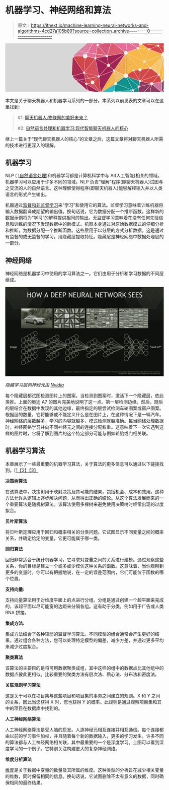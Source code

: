 # 机器学习、神经网络和算法

> 原文：<https://itnext.io/machine-learning-neural-networks-and-algorithms-4cd27a105b89?source=collection_archive---------0----------------------->

![](img/ef467bdbecb8810e6ee587a4c7a01b8e.png)

本文是关于聊天机器人和机器学习系列的一部分。本系列以前发表的文章可以在这里找到:

> #1: [聊天机器人:物联网的美好未来？](/chatbots-a-bright-future-in-iot-f9f6cc8e12a9)
> 
> #2: [自然语言处理和机器学习:现代智能聊天机器人的核心](/natural-language-processing-and-machine-learning-the-core-of-the-modern-smart-chatbot-9ff82405ed43)

继上一篇关于“现代聊天机器人的核心”的文章之后，这篇文章将对聊天机器人所需的技术进行更深入的理解。

## 机器学习

NLP ( [)自然语言处理](https://www.linkit.nl/knowledge-base/228/Natural_Language_Processing_and_Machine_Learning_the_core_of_the_modern_smart_chatbot))和机器学习都是计算机科学中与 AI(人工智能)相关的领域。机器学习可以应用于许多不同的领域。NLP 负责“理解”程序(即聊天机器人)试图与之交流的人的自然语言。这种理解使得程序(即聊天机器人)能够解释输入并以人类语言的形式产生输出。

机器通过[监督和非监督学习](https://www.quora.com/What-is-the-difference-between-supervised-and-unsupervised-learning-algorithms)来“学习”和使用它的算法。监督学习意味着训练机器将输入数据翻译成期望的输出值。换句话说，它为数据分配一个推断函数，这样新的数据示例将为“学习”的解释提供相同的输出。无监督学习意味着在没有任何先验信息和训练的情况下发现数据中的新模式。机器本身通过对原始数据模式的仔细分析和推断，为数据分配一个推断函数。这些层用于以分层的方式分析数据。这是通过有监督的或无监督的学习，用隐藏层提取特征。隐藏层是神经网络中数据处理层的一部分。

## 神经网络

神经网络是机器学习中使用的学习算法之一。它们由用于分析和学习数据的不同层组成。

![](img/faa20c034952cc4add0b04306975559c.png)

*隐藏学习层和神经元由* [*Nvidia*](http://www.slideshare.net/NVIDIA/visual-computing-the-road-ahead-an-nvidia-ces-2015-presentation-deck/30-30HOW_A_DEEP_NEURAL_NETWORK)

每个隐藏层都试图检测图片上的图案。当检测到图案时，激活下一个隐藏层，依此类推。上面的奥迪 A7 的图片完美地说明了这一点。第一层检测边缘。然后，随后的层结合在数据中发现的其他边缘，最终指定的层尝试检测车轮图案或窗户图案。根据层的数量，它将能够或不能定义什么是在图片上，在这种情况下是一辆汽车。神经网络的层数越多，学习的内容就越多，模式检测就越准确。每当网络处理数据时，神经网络学习并向不同神经元之间的连接分配权重。这意味着下一次它遇到这样的图片时，它将了解到图片的这个特定部分可能与例如轮胎或门相关联。

## 机器学习算法

本章展示了一些最重要的机器学习算法，关于算法的更多信息可以通过以下链接找到。[[1](https://www.iflexion.com/blog/machine-learning-new-gold-rush/)[【2】](http://machinelearningmastery.com/a-tour-of-machine-learning-algorithms/)[【3】](https://datafloq.com/read/12-algorithms-every-data-scientist-should-know/2024#datascience)

**决策树算法**

在该算法中，决策树用于映射决策及其可能的结果，包括机会、成本和效用。这种方法允许从逻辑上逐步解决问题，从而得出正确的结论。从这个算法发展而来的一个重要算法是随机树算法。该算法使用多棵树来避免使用决策树时经常出现的过度拟合。

**贝叶斯算法**

将贝叶斯定理应用于回归和概率相关的分类问题。它试图显示不同变量之间的概率关系，并确定给定的变量，它更可能属于哪一类。

**回归算法**

回归非常适合于统计机器学习，它寻求对变量之间的关系进行建模。通过观察这些关系，你的目标是建立一个或多或少模仿这种关系的函数。这意味着，当你观察到更多的变量时，你可以有把握地说，在一定的误差范围内，它们可能位于函数的哪个位置。

**支持向量:**

支持向量算法用于对维度平面上的点进行分组。分组是通过创建一个超平面来完成的，该超平面以尽可能宽的边距来分隔各组。这有助于分类，例如用于广告或人类 RNA 拼接。

**集成方法:**

集成方法结合了各种较弱的监督学习算法。不同模型的组合通常会产生更好的结果。通过组合各种方法，您可以处理特定模型的偏差，减少方差，并通过更多平均来减少过度拟合。

**聚类算法**

该算法的主要目的是将可用数据聚类成组，其中这样的组中的数据点比其他组中的数据点彼此更相似。比较重要的聚类方法有层次法、质心法、分布法和密度法。

**关联规则学习算法**

这是关于可以在项目集与这些项目和项目集的事务之间建立的规则。X 和 Y 之间的关系，因此当您获得 X 时，您也获得 Y 的概率。此规则是通过观察项目集和其中的项目在数据库中找到的。

**人工神经网络算法**

人工神经网络算法是受人脑的启发。人造神经元相互连接并相互通信。每个连接都由以前的学习事件加权，并且随着每个新的数据输入，更多的学习发生。许多不同的算法都与人工神经网络相关联，其中最重要的一个是深度学习。上图可以看到深度学习的一个例子。它特别关注构建更大的复杂神经网络。

**维度分析算法**

[维度](https://www.analyticsvidhya.com/blog/2015/07/dimension-reduction-methods/)是关于数据中变量的数量及其所属的维度。这种类型的分析旨在减少相关变量的维数，同时保留相同的信息。换句话说，它试图删除不太有意义的数据，同时确保相同的最终结果。